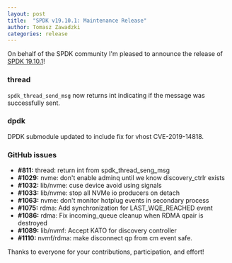 ```yaml
---
layout: post
title:  "SPDK v19.10.1: Maintenance Release"
author: Tomasz Zawadzki
categories: release
---
```


On behalf of the SPDK community I'm pleased to announce the release of [SPDK 19.10.1](https://github.com/spdk/spdk/releases/tag/v19.10.1)!

### thread
`spdk_thread_send_msg` now returns int indicating if the message was successfully
sent.

### dpdk
DPDK submodule updated to include fix for vhost CVE-2019-14818.

### GitHub issues
- **#811:** thread: return int from spdk_thread_seng_msg
- **#1029:** nvme: don't enable adminq until we know discovery_ctrlr exists
- **#1032:** lib/nvme: cuse device avoid using signals
- **#1033:** lib/nvme: stop all NVMe io producers on detach
- **#1063:** nvme: don't monitor hotplug events in secondary process
- **#1075:** rdma: Add synchronization for LAST_WQE_REACHED event
- **#1086:** rdma: Fix incoming_queue cleanup when RDMA qpair is destroyed
- **#1089:** lib/nvmf: Accept KATO for discovery controller
- **#1110:** nvmf/rdma: make disconnect qp from cm event safe.

Thanks to everyone for your contributions, participation, and effort!
